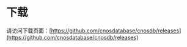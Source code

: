 # 下载

请访问下载页面：[https://github.com/cnosdatabase/cnosdb/releases](https://github.com/cnosdatabase/cnosdb/releases)